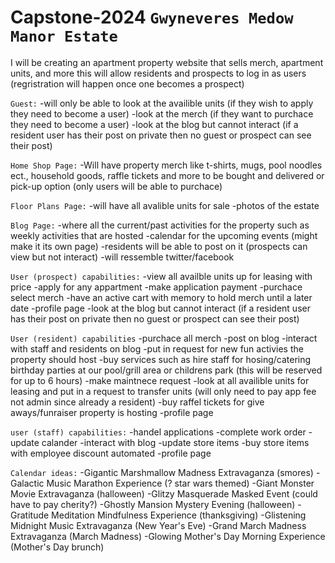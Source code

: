 # Capstone-2024 `Gwyneveres Medow Manor Estate` 

 I will be creating an apartment property website that sells merch, apartment units, and more this will allow residents and prospects to log in as users (regristration will happen once one becomes a prospect)
 
 `Guest:`
 -will only be able to look at the availible units (if they wish to apply they need to become a user)
 -look at the merch (if they want to purchace they need to become a user)
 -look at the blog but cannot interact (if a resident user has their post on private then no guest or prospect can see their post)

 `Home Shop Page:`
 -Will have property merch like t-shirts, mugs, pool noodles ect., household goods, raffle tickets and more to be bought and delivered or pick-up option (only users will be able to purchace) 
 
 `Floor Plans Page:`
 -will have all avalible units for sale 
 -photos of the estate

 `Blog Page:`
 -where all the current/past activities for the property such as weekly activities that are hosted
 -calendar for the upcoming events (might make it its own page)
 -residents will be able to post on it (prospects can view but not interact) 
 -will ressemble twitter/facebook
 
 `User (prospect) capabilities:`
 -view all availble units up for leasing with price 
 -apply for any appartment 
 -make application payment 
 -purchace select merch
 -have an active cart with memory to hold merch until a later date 
 -profile page
 -look at the blog but cannot interact (if a resident user has their post on private then no guest or prospect can see their post)

 `User (resident) capabilities`
 -purchace all merch
 -post on blog
 -interact with staff and residents on blog
 -put in request for new fun activies the property should host
 -buy services such as hire staff for hosing/catering birthday parties at our pool/grill area or childrens park (this will be reserved for up to 6 hours)
 -make maintnece request
 -look at all availible units for leasing and put in a request to transfer units (will only need to pay app fee not admin since already a resident)
 -buy raffel tickets for give aways/funraiser property is hosting
 -profile page

 `user (staff) capabilities:`
 -handel applications
 -complete work order
 -update calander
 -interact with blog
 -update store items
 -buy store items with employee discount automated 
 -profile page

 `Calendar ideas:`
 -Gigantic Marshmallow Madness Extravaganza (smores)
 -Galactic Music Marathon Experience (? star wars themed)
 -Giant Monster Movie Extravaganza (halloween)
 -Glitzy Masquerade Masked Event (could have to pay cherity?)
 -Ghostly Mansion Mystery Evening (halloween)
 -Gratitude Meditation Mindfulness Experience (thanksgiving)
 -Glistening Midnight Music Extravaganza (New Year's Eve)
 -Grand March Madness Extravaganza (March Madness)
 -Glowing Mother's Day Morning Experience (Mother's Day brunch) 
